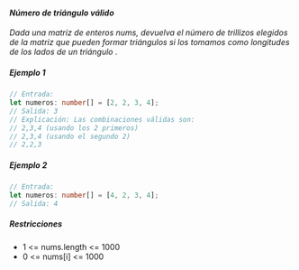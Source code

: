 #### _Número de triángulo válido_

_Dada una matriz de enteros nums, devuelva el número de trillizos elegidos de la matriz que pueden formar triángulos si los tomamos como longitudes de los lados de un triángulo ._

##### _Ejemplo 1_

```typescript
// Entrada:
let numeros: number[] = [2, 2, 3, 4];
// Salida: 3
// Explicación: Las combinaciones válidas son:
// 2,3,4 (usando los 2 primeros)
// 2,3,4 (usando el segundo 2)
// 2,2,3
```

##### _Ejemplo 2_

```typescript
// Entrada:
let numeros: number[] = [4, 2, 3, 4];
// Salida: 4
```

##### _Restricciones_

- 1 <= nums.length <= 1000
- 0 <= nums[i] <= 1000
